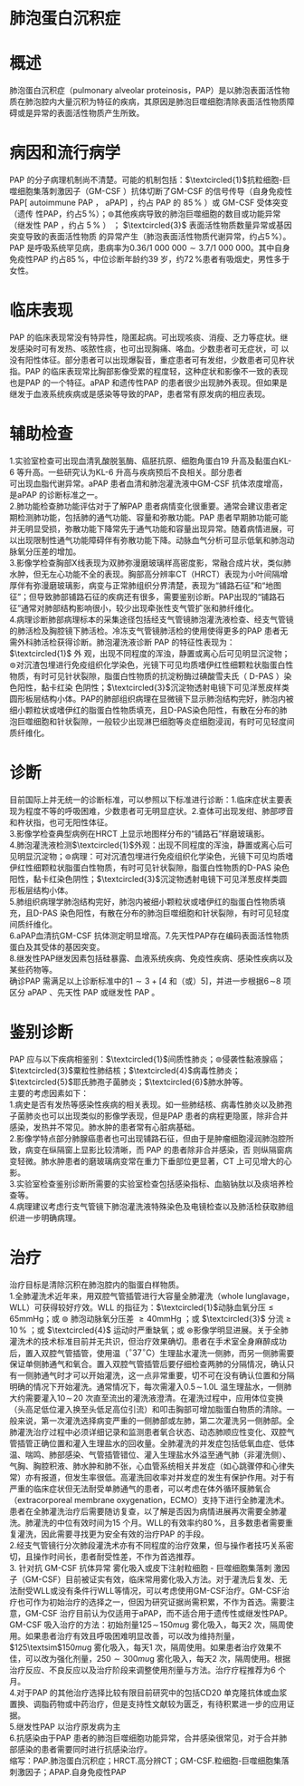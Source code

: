 # 肺泡蛋白沉积症  
# 概述  
肺泡蛋白沉积症（pulmonary alveolar proteinosis，PAP）是以肺泡表面活性物质在肺泡腔内大量沉积为特征的疾病，其原因是肺泡巨噬细胞清除表面活性物质障碍或是异常的表面活性物质产生所致。  
# 病因和流行病学  
PAP 的分子病理机制尚不清楚。可能的机制包括：$\textcircled{1}$抗粒细胞-巨噬细胞集落刺激因子（GM-CSF ）抗体切断了GM-CSF 的信号传导（自身免疫性PAP[ autoimmune PAP ， aPAP] ，约占 PAP  的 $85\,\%$ ）或 GM-CSF  受体突变（遗传 性PAP，约占$5\,\%$）；$\circledcirc$其他疾病导致的肺泡巨噬细胞的数目或功能异常（继发性 PAP ，约占 $5\,\%$ ） ； $\textcircled{3}$ 表面活性物质数量异常或基因突变导致的表面活性物质 的异常产生（肺泡表面活性物质代谢异常，约占$5\,\%$）。  
PAP 是呼吸系统罕见病，患病率为$0.36/1\ 000\ 000{\sim}3.7/1\ 000\ 000$。其中自身免疫性PAP 约占$85\,\%$，中位诊断年龄约39 岁，约$72\,\%$患者有吸烟史，男性多于女性。  
# 临床表现  
PAP 的临床表现常没有特异性，隐匿起病。可出现咳痰、消瘦、乏力等症状。继发感染时可有发热、咳脓性痰，也可出现胸痛、咯血。少数患者可无症状，可 以没有阳性体征。部分患者可以出现爆裂音，重症患者可有发绀，少数患者可见杵状指。PAP 的临床表现常比胸部影像受累的程度轻，这种症状和影像不一致的表现也是PAP 的一个特征。aPAP 和遗传性PAP 的患者很少出现肺外表现。但如果是继发于血液系统疾病或是感染等导致的PAP，患者常有原发病的相应表现。  
# 辅助检查  
1.实验室检查可出现血清乳酸脱氢酶、癌胚抗原、细胞角蛋白19 升高及黏蛋白KL-6 等升高。一些研究认为KL-6 升高与疾病预后不良相关。部分患者  
可出现血脂代谢异常。aPAP 患者血清和肺泡灌洗液中GM-CSF 抗体浓度增高，是aPAP 的诊断标准之一。  
2.肺功能检查肺功能评估对于了解PAP 患者病情变化很重要。通常会建议患者定期检测肺功能，包括肺的通气功能、容量和弥散功能。PAP 患者早期肺功能可能并无明显受损，弥散功能下降常先于通气功能和容量出现异常。随着病情进展，可以出现限制性通气功能障碍伴有弥散功能下降。动脉血气分析可显示低氧和肺泡动脉氧分压差的增加。  
3.影像学检查胸部X线表现为双肺弥漫磨玻璃样高密度影，常融合成片状，类似肺水肿，但无左心功能不全的表现。胸部高分辨率CT（HRCT）表现为小叶间隔增厚伴有弥漫磨玻璃影，病变与正常肺组织分界清楚，表现为“铺路石征”和“地图征”；但导致肺部铺路石征的疾病还有很多，需要鉴别诊断。PAP出现的“铺路石征”通常对肺部结构影响很小，较少出现牵张性支气管扩张和肺纤维化。  
4.病理诊断肺部病理标本的采集途径包括经支气管镜肺泡灌洗液检查、经支气管镜的肺活检及胸腔镜下肺活检。冷冻支气管镜肺活检的使用使得更多的PAP 患者无需外科肺活检获得诊断。肺泡灌洗液诊断 PAP 的特征性表现为： $\textcircled{1}$ 外 观，出现不同程度的浑浊，静置或离心后可见明显沉淀物；$\circledcirc$对沉渣包埋进行免疫组织化学染色，光镜下可见均质嗜伊红性细颗粒状脂蛋白性物质，有时可见针状裂隙，脂蛋白性物质的抗淀粉酶过碘酸雪夫氏（ D-PAS ）染色阳性，黏卡红染 色阴性；$\textcircled{3}$沉淀物透射电镜下可见洋葱皮样类圆形板层结构小体。PAP的肺部组织病理在显微镜下显示肺泡结构完好，肺泡内被细小颗粒状或嗜伊红的脂蛋白性物质填充，且D-PAS染色阳性，有散在分布的肺泡巨噬细胞和针状裂隙，一般较少出现淋巴细胞等炎症细胞浸润，有时可见轻度间质纤维化。  
# 诊断  
目前国际上并无统一的诊断标准，可以参照以下标准进行诊断：1.临床症状主要表现为程度不等的呼吸困难，少数患者可无明显症状。2.查体可出现发绀、肺部啰音和杵状指，也可无阳性体征。  
3.影像学检查典型病例在HRCT 上显示地图样分布的“铺路石”样磨玻璃影。  
4.肺泡灌洗液检测$\textcircled{1}$外观：出现不同程度的浑浊，静置或离心后可见明显沉淀物；$\circledcirc$病理：可对沉渣包埋进行免疫组织化学染色，光镜下可见均质嗜伊红性细颗粒状脂蛋白性物质，有时可见针状裂隙，脂蛋白性物质的D-PAS 染色阳性，黏卡红染色阴性；$\textcircled{3}$沉淀物透射电镜下可见洋葱皮样类圆形板层结构小体。  
5.肺组织病理学肺泡结构完好，肺泡内被细小颗粒状或嗜伊红的脂蛋白性物质填充，且D-PAS 染色阳性，有散在分布的肺泡巨噬细胞和针状裂隙，有时可见轻度间质纤维化。  
6.aPAP血清抗GM-CSF 抗体测定明显增高。7.先天性PAP存在编码表面活性物质蛋白及其受体的基因突变。  
8.继发性PAP继发因素包括硅暴露、血液系统疾病、免疫性疾病、感染性疾病以及某些药物等。  
确诊PAP 需满足以上诊断标准中的$1{\sim}3{+}[4$ 和（或）5]，并进一步根据$6\!\sim$8  项区分 aPAP 、先天性 PAP  或继发性 PAP 。  
# 鉴别诊断  
PAP 应与以下疾病相鉴别：$\textcircled{1}$间质性肺炎；$\circledcirc$侵袭性黏液腺癌；$\textcircled{3}$粟粒性肺结核；$\textcircled{4}$病毒性肺炎；$\textcircled{5}$耶氏肺孢子菌肺炎；$\textcircled{6}$肺水肿等。  
主要的考虑因素如下：  
1.病史是否有发热等感染性疾病的相关表现。如一些肺结核、病毒性肺炎以及肺孢子菌肺炎也可以出现类似的影像学表现，但是PAP 患者的病程更隐匿，除非合并感染，发热并不常见。肺水肿的患者常有心脏病基础。  
2.影像学特点部分肺腺癌患者也可出现铺路石征，但由于是肿瘤细胞浸润肺泡腔所致，病变在纵隔窗上显影比较清晰，而 PAP  的患者除非合并感染，否 则纵隔窗病变轻微。肺水肿患者的磨玻璃病变常在重力下垂部位更显著，CT 上可见增大的心影。  
3.实验室检查鉴别诊断所需要的实验室检查包括感染指标、血脑钠肽以及痰培养检查等。  
4.病理建议考虑行支气管镜下肺泡灌洗液特殊染色及电镜检查以及肺活检获取肺组织进一步明确病理。  
# 治疗  
治疗目标是清除沉积在肺泡腔内的脂蛋白样物质。  
1.全肺灌洗术近年来，用双腔气管插管进行大容量全肺灌洗（whole lunglavage，WLL）可获得较好疗效。WLL 的指征为：$\textcircled{1}$动脉血氧分压${\leqslant}65\mathrm{mmHg}$；或 $\circledcirc$ 肺泡动脉氧分压差 ${\geqslant}40\mathrm{mmHg}$ ；或 $\textcircled{3}$ 分流 $\geqslant\!10\,\%$ ；或 $\textcircled{4}$ 运动时严重缺氧；或 $\circledast$影像学明显进展。关于全肺灌洗术的技术标准目前并无共识，但治疗效果确切。患者在手术室全身麻醉成功后，置入双腔气管插管，使用温（${}^{\circ}37^{\circ}\mathrm{C}$）生理盐水灌洗一侧肺，而另一侧肺需要保证单侧肺通气和氧合。置入双腔气管插管后要仔细检查两肺的分隔情况，确认只有一侧肺通气时才可以开始灌洗，这一点非常重要，切不可在没有确认位置和分隔明确的情况下开始灌洗。通常情况下，每次需灌入$0.5\!\sim\!1.0\mathrm{L}$ 温生理盐水，一侧肺大约需要灌入$10\!\sim\!20$ 次直至流出的灌洗液澄清。在灌洗过程中，应用体位变换（头高足低位灌入换至头低足高位引流）和叩击胸部可增加脂蛋白物质的清除。一般来说，第一次灌洗选择病变严重的一侧肺部或左肺，第二次灌洗另一侧肺部。全肺灌洗治疗过程中必须详细记录和监测患者氧合状态、动态肺顺应性变化、双腔气管插管正确位置和灌入生理盐水的回收量。全肺灌洗的并发症包括低氧血症、低体温、喘鸣、肺部感染、气管插管错位、灌入生理盐水外溢至通气肺（非灌洗侧）、气胸、胸腔积液、肺水肿和肺不张，心血管系统相关并发症（如心跳骤停和心律失常）亦有报道，但发生率很低。高灌洗回收率对并发症的发生有保护作用。对于有严重的临床症状但无法耐受单肺通气的患者，可以考虑在体外循环膜肺氧合（extracorporeal membrane oxygenation，ECMO）支持下进行全肺灌洗术。患者在全肺灌洗治疗后需要随访复查，以了解是否因为病情进展再次需要全肺灌洗。肺灌洗的中位有效时间为15 个月。WLL的有效率约$80\,\%$，且多数患者需要重复灌洗，因此需要寻找更为安全有效的治疗PAP 的手段。  
2.经支气管镜行分次肺段灌洗术亦有不同程度的治疗效果，但与操作者技巧关系密切，且操作时间长，患者耐受性差，不作为首选推荐。  
3. 针对抗 GM-CSF  抗体异常 雾化吸入或皮下注射粒细胞 - 巨噬细胞集落刺 激因子（GM-CSF）目前被证实有效，临床常用雾化吸入方法。对于灌洗后复发、无法耐受WLL或没有条件行WLL等情况，可以考虑使用GM-CSF治疗。GM-CSF治疗也可作为初始治疗的选择之一，但因为研究证据尚需积累，不作为首选。需要注意，GM-CSF 治疗目前认为仅适用于aPAP，而不适合用于遗传性或继发性PAP。GM-CSF 吸入治疗的方法：初始剂量$125\!\sim\!150mu\mathrm{g}$ 雾化吸入，每天2 次，隔周使用。如果患者治疗有效且呼吸困难明显改善，可以改为维持剂量，$125\textsim$$150mu\mathrm{g}$ 雾化吸入，每天1 次，隔周使用。如果患者治疗效果不佳，可以改为强化剂量，$250{\sim}300mu\mathrm{g}$ 雾化吸入，每天2 次，隔周使用。根据治疗反应、不良反应以及治疗阶段来调整使用剂量与方法。治疗疗程推荐为6 个月。  
4.对于PAP 的其他治疗选择比较有限目前研究中的包括CD20 单克隆抗体或血浆置换、调脂药物或中药治疗，但是支持性文献较为匮乏，有待积累进一步的应用证据。  
5.继发性PAP 以治疗原发病为主  
6.抗感染由于PAP 患者的肺泡巨噬细胞功能异常，合并感染很常见，对于合并肺部感染的患者需要同时进行抗感染治疗。  
缩写：PAP.肺泡蛋白沉积症；HRCT.高分辨CT；GM-CSF.粒细胞-巨噬细胞集落刺激因子；APAP.自身免疫性PAP  
